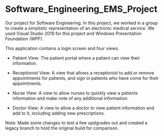 # Software_Engineering_EMS_Project

Our project for Software Engineering. In this project, we worked in a group to create a simplistic representation of an electronic medical service.
We used Visual Studio 2019 for this project and Windows Presentation Foundation (WPF). 

This application contains a login screen and four views.

 - Patient View: The patient portal where a patient can view their information.

 - Receptionist View: A view that allows a receptionist to add or remove appointments for patients, and sign in patients who have come for their appointments.

 - Nurse View: A view to allow nurses to quickly view a patients information and make note of any additional information.

 - Doctor View: A view to allow a doctor to view patient information and add to it, including adding new prescriptions.


Note: Made some changes to test a few updgrades out and created a legacy branch to hold the original build for comparison.


